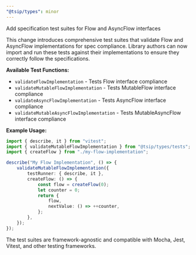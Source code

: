 ```yaml
---
"@tsip/types": minor
---
```


Add specification test suites for Flow and AsyncFlow interfaces

This change introduces comprehensive test suites that validate Flow and AsyncFlow implementations for spec compliance. Library authors can now import and run these tests against their implementations to ensure they correctly follow the specifications.

**Available Test Functions:**

- `validateFlowImplementation` - Tests Flow interface compliance
- `validateMutableFlowImplementation` - Tests MutableFlow interface compliance
- `validateAsyncFlowImplementation` - Tests AsyncFlow interface compliance
- `validateMutableAsyncFlowImplementation` - Tests MutableAsyncFlow interface compliance

**Example Usage:**

```typescript
import { describe, it } from "vitest";
import { validateMutableFlowImplementation } from "@tsip/types/tests";
import { createFlow } from "./my-flow-implementation";

describe("My Flow Implementation", () => {
    validateMutableFlowImplementation({
        testRunner: { describe, it },
        createFlow: () => {
            const flow = createFlow(0);
            let counter = 0;
            return {
                flow,
                nextValue: () => ++counter,
            };
        },
    });
});
```

The test suites are framework-agnostic and compatible with Mocha, Jest, Vitest, and other testing frameworks.
